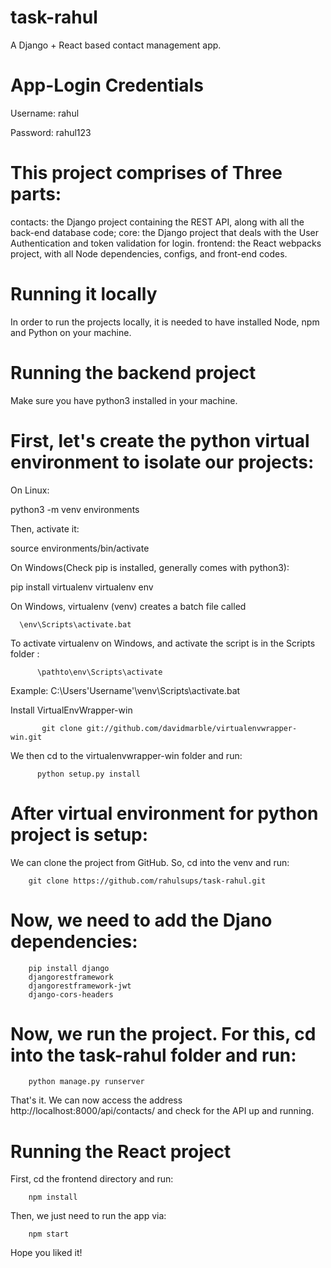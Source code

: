 # task-rahul
A Django + React based contact management app.

# App-Login Credentials
 Username: rahul
 
 Password: rahul123

# This project comprises of Three parts:

contacts: the Django project containing the REST API, along with all the back-end database code;
core: the Django project that deals with the User Authentication and token validation for login.
frontend: the React webpacks project, with all Node dependencies, configs, and front-end codes.

# Running it locally
In order to run the projects locally, it is needed to have installed Node, npm and Python on your machine.

# Running the backend project
Make sure you have python3 installed in your machine.

# First, let's create the python virtual environment to isolate our projects:

On Linux:

python3 -m venv environments

Then, activate it:

source environments/bin/activate

On Windows(Check pip is installed, generally comes with python3):

pip install virtualenv
virtualenv env

   On Windows, virtualenv (venv) creates a batch file called 
      
      \env\Scripts\activate.bat

   To activate virtualenv on Windows, and activate the script is in the Scripts folder :
          
          \pathto\env\Scripts\activate
    
   Example: C:\Users\'Username'\venv\Scripts\activate.bat

   Install VirtualEnvWrapper-win
    
           git clone git://github.com/davidmarble/virtualenvwrapper-win.git
   
   We then cd to the virtualenvwrapper-win folder and run: 
          
          python setup.py install  

# After virtual environment for python project is setup:
We can clone the project from GitHub. So, cd into the venv and run:
        
        git clone https://github.com/rahulsups/task-rahul.git

# Now, we need to add the Djano dependencies:

        pip install django
        djangorestframework
        djangorestframework-jwt
        django-cors-headers

# Now, we run the project. For this, cd into the task-rahul folder and run:
        python manage.py runserver
That's it. We can now access the address http://localhost:8000/api/contacts/ and check for the API up and running.

# Running the React project
First, cd the frontend directory and run:
         
        npm install

Then, we just need to run the app via:

        npm start

Hope you liked it!
